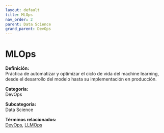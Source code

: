 ```yaml
---
layout: default
title: MLOps
nav_order: 2
parent: Data Science
grand_parent: DevOps
---
```


# MLOps

**Definición:**  
Práctica de automatizar y optimizar el ciclo de vida del machine learning, desde el desarrollo del modelo hasta su implementación en producción.

**Categoría:**  
DevOps  

**Subcategoría:**  
Data Science

**Términos relacionados:**  
[DevOps](https://maleniski.github.io/diccionario-angl-tec-mx/docs/devops/data-science/devops.html), [LLMOps](https://maleniski.github.io/diccionario-angl-tec-mx/docs/devops/data-science/llmops.html)
